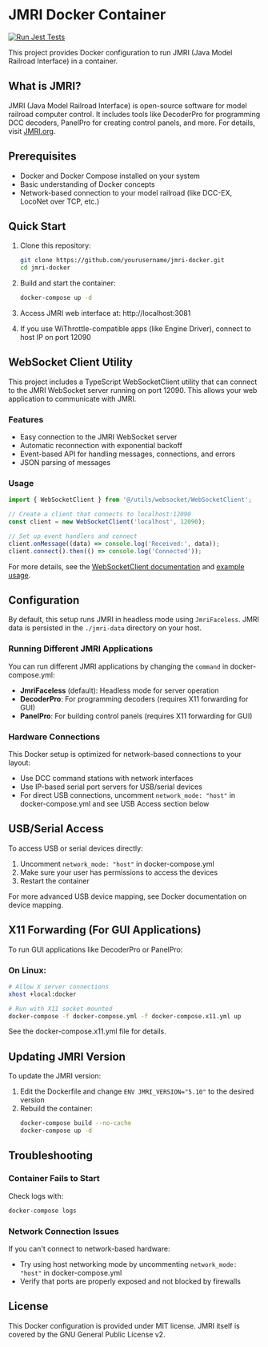 # JMRI Docker Container

[![Run Jest Tests](https://github.com/MyTurnyet/elmrr-jmri/actions/workflows/jest-tests.yml/badge.svg)](https://github.com/MyTurnyet/elmrr-jmri/actions/workflows/jest-tests.yml)

This project provides Docker configuration to run JMRI (Java Model Railroad Interface) in a container.

## What is JMRI?

JMRI (Java Model Railroad Interface) is open-source software for model railroad computer control. It includes tools like DecoderPro for programming DCC decoders, PanelPro for creating control panels, and more. For details, visit [JMRI.org](https://www.jmri.org/).

## Prerequisites

- Docker and Docker Compose installed on your system
- Basic understanding of Docker concepts
- Network-based connection to your model railroad (like DCC-EX, LocoNet over TCP, etc.)

## Quick Start

1. Clone this repository:
   ```bash
   git clone https://github.com/yourusername/jmri-docker.git
   cd jmri-docker
   ```

2. Build and start the container:
   ```bash
   docker-compose up -d
   ```

3. Access JMRI web interface at: http://localhost:3081

4. If you use WiThrottle-compatible apps (like Engine Driver), connect to host IP on port 12090

## WebSocket Client Utility

This project includes a TypeScript WebSocketClient utility that can connect to the JMRI WebSocket server running on port 12090. This allows your web application to communicate with JMRI.

### Features

- Easy connection to the JMRI WebSocket server
- Automatic reconnection with exponential backoff
- Event-based API for handling messages, connections, and errors
- JSON parsing of messages

### Usage

```typescript
import { WebSocketClient } from '@/utils/websocket/WebSocketClient';

// Create a client that connects to localhost:12090
const client = new WebSocketClient('localhost', 12090);

// Set up event handlers and connect
client.onMessage((data) => console.log('Received:', data));
client.connect().then(() => console.log('Connected'));
```

For more details, see the [WebSocketClient documentation](src/utils/websocket/README.md) and [example usage](src/utils/websocket/examples/basic-usage.ts).

## Configuration

By default, this setup runs JMRI in headless mode using `JmriFaceless`. JMRI data is persisted in the `./jmri-data` directory on your host.

### Running Different JMRI Applications

You can run different JMRI applications by changing the `command` in docker-compose.yml:

- **JmriFaceless** (default): Headless mode for server operation
- **DecoderPro**: For programming decoders (requires X11 forwarding for GUI)
- **PanelPro**: For building control panels (requires X11 forwarding for GUI)

### Hardware Connections

This Docker setup is optimized for network-based connections to your layout:

- Use DCC command stations with network interfaces
- Use IP-based serial port servers for USB/serial devices
- For direct USB connections, uncomment `network_mode: "host"` in docker-compose.yml and see USB Access section below

## USB/Serial Access

To access USB or serial devices directly:

1. Uncomment `network_mode: "host"` in docker-compose.yml
2. Make sure your user has permissions to access the devices
3. Restart the container

For more advanced USB device mapping, see Docker documentation on device mapping.

## X11 Forwarding (For GUI Applications)

To run GUI applications like DecoderPro or PanelPro:

### On Linux:

```bash
# Allow X server connections
xhost +local:docker

# Run with X11 socket mounted
docker-compose -f docker-compose.yml -f docker-compose.x11.yml up
```

See the docker-compose.x11.yml file for details.

## Updating JMRI Version

To update the JMRI version:

1. Edit the Dockerfile and change `ENV JMRI_VERSION="5.10"` to the desired version
2. Rebuild the container:
   ```bash
   docker-compose build --no-cache
   docker-compose up -d
   ```

## Troubleshooting

### Container Fails to Start

Check logs with:
```bash
docker-compose logs
```

### Network Connection Issues

If you can't connect to network-based hardware:
- Try using host networking mode by uncommenting `network_mode: "host"` in docker-compose.yml
- Verify that ports are properly exposed and not blocked by firewalls

## License

This Docker configuration is provided under MIT license. JMRI itself is covered by the GNU General Public License v2.
